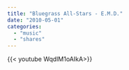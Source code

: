 ```yaml
---
title: "Bluegrass All-Stars - E.M.D."
date: "2010-05-01"
categories:
  - "music"
  - "shares"
---
```


<div style="width: 70vw;">{{< youtube WqdlM1oAIkA>}}</div>
